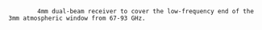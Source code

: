 
            4mm dual-beam receiver to cover the low-frequency end of the 3mm atmospheric window from 67-93 GHz.
        